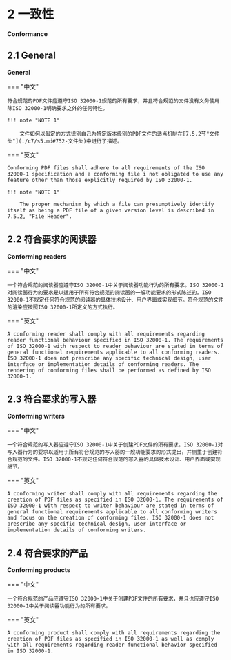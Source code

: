 # 2 一致性

**Conformance**

## 2.1 General

**General**

=== "中文"

    符合规范的PDF文件应遵守ISO 32000-1规范的所有要求，并且符合规范的文件没有义务使用除ISO 32000-1明确要求之外的任何特性。
    
    !!! note "NOTE 1"
        
        文件如何以假定的方式识别自己为特定版本级别的PDF文件的适当机制在[7.5.2节"文件头"](./c7/s5.md#752-文件头)中进行了描述。
    
=== "英文"

    Conforming PDF files shall adhere to all requirements of the ISO 32000-1 specification and a conforming file i not obligated to use any feature other than those explicitly required by ISO 32000-1.
    
    !!! note "NOTE 1"
    
        The proper mechanism by which a file can presumptively identify itself as being a PDF file of a given version level is described in 7.5.2, "File Header".

## 2.2 符合要求的阅读器

**Conforming readers**

=== "中文"

    一个符合规范的阅读器应遵守ISO 32000-1中关于阅读器功能行为的所有要求。ISO 32000-1对阅读器行为的要求是以适用于所有符合规范的阅读器的一般功能要求的形式陈述的。ISO 32000-1不规定任何符合规范的阅读器的具体技术设计、用户界面或实现细节。符合规范的文件的渲染应按照ISO 32000-1所定义的方式执行。

=== "英文"

    A conforming reader shall comply with all requirements regarding reader functional behaviour specified in ISO 32000-1. The requirements of ISO 32000-1 with respect to reader behaviour are stated in terms of general functional requirements applicable to all conforming readers. ISO 32000-1 does not prescribe any specific technical design, user interface or implementation details of conforming readers. The rendering of conforming files shall be performed as defined by ISO 32000-1.

## 2.3 符合要求的写入器

**Conforming writers**

=== "中文"

    一个符合规范的写入器应遵守ISO 32000-1中关于创建PDF文件的所有要求。ISO 32000-1对写入器行为的要求以适用于所有符合规范的写入器的一般功能要求的形式提出，并侧重于创建符合规范的文件。ISO 32000-1不规定任何符合规范的写入器的具体技术设计、用户界面或实现细节。

=== "英文"

    A conforming writer shall comply with all requirements regarding the creation of PDF files as specified in ISO 32000-1. The requirements of ISO 32000-1 with respect to writer behaviour are stated in terms of general functional requirements applicable to all conforming writers and focus on the creation of conforming files. ISO 32000-1 does not prescribe any specific technical design, user interface or implementation details of conforming writers.

## 2.4 符合要求的产品

**Conforming products**

=== "中文"

    一个符合规范的产品应遵守ISO 32000-1中关于创建PDF文件的所有要求，并且也应遵守ISO 32000-1中关于阅读器功能行为的所有要求。

=== "英文"

    A conforming product shall comply with all requirements regarding the creation of PDF files as specified in ISO 32000-1 as well as comply with all requirements regarding reader functional behavior specified in ISO 32000-1.
